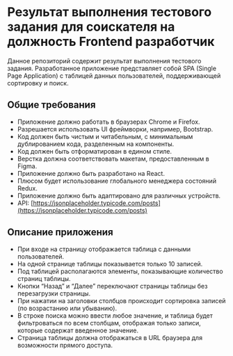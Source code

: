 # Результат выполнения тестового задания для соискателя на должность Frontend разработчик

Данное репозиторий содержит результат выполнения тестового задания. Разработанное приложение представляет собой SPA (Single Page Application) с таблицей данных пользователей, поддерживающей сортировку и поиск.

## Общие требования

- Приложение должно работать в браузерах Chrome и Firefox.
- Разрешается использовать UI фреймворки, например, Bootstrap.
- Код должен быть чистым и читабельным, с минимальным дублированием кода, разделенным на компоненты.
- Код должен быть отформатирован в едином стиле.
- Верстка должна соответствовать макетам, предоставленным в Figma.
- Приложение должно быть разработано на React.
- Плюсом будет использование глобального менеджера состояний Redux.
- Приложение должно быть адаптировано для различных устройств.
- API: [https://jsonplaceholder.typicode.com/posts](https://jsonplaceholder.typicode.com/posts)

## Описание приложения

- При входе на страницу отображается таблица с данными пользователей.
- На одной странице таблицы показывается только 10 записей.
- Под таблицей располагаются элементы, показывающие количество страниц таблицы.
- Кнопки “Назад” и “Далее” переключают страницы таблицы без перезагрузки страницы.
- При нажатии на заголовки столбцов происходит сортировка записей (по возрастанию или убыванию).
- В строке поиска можно ввести любое значение, и таблица будет фильтроваться по всем столбцам, отображая только записи, которые содержат введенное значение.
- Страница таблицы должна отображаться в URL браузера для возможности прямого доступа.

